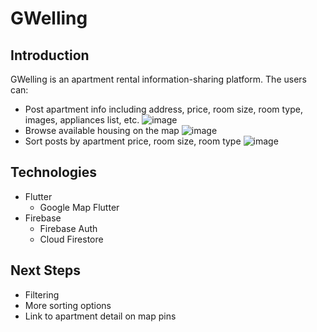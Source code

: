 # GWelling
## Introduction
GWelling is an apartment rental information-sharing platform. The users can:
- Post apartment info including address, price, room size, room type, images, appliances list, etc.
![image](https://user-images.githubusercontent.com/20961066/206804190-0b570fbc-2663-4e4c-aa71-0be42ae4b62e.png)
- Browse available housing on the map
![image](https://user-images.githubusercontent.com/20961066/206803994-eff68b83-6c55-45d3-ab89-7ba1533498b3.png)
- Sort posts by apartment price, room size, room type
![image](https://user-images.githubusercontent.com/20961066/206804216-e9fc5aef-02c1-44a9-90d7-4cb8e3e09407.png)

## Technologies
- Flutter
   - Google Map Flutter
- Firebase
   - Firebase Auth
   - Cloud Firestore

## Next Steps
- Filtering 
- More sorting options
- Link to apartment detail on map pins


